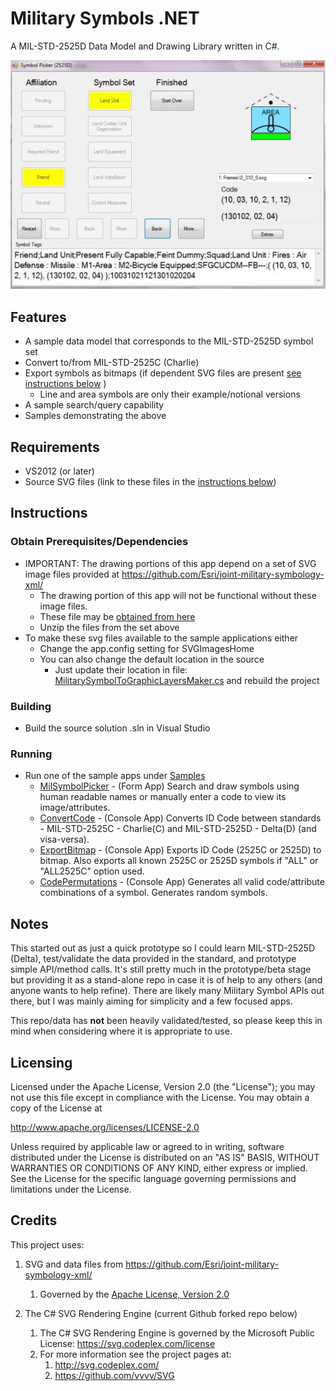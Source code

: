 # Military Symbols .NET 

A MIL-STD-2525D Data Model and Drawing Library written in C#.

![Image of Military Features Data](Screenshot.jpg)

## Features

* A sample data model that corresponds to the MIL-STD-2525D symbol set
* Convert to/from MIL-STD-2525C (Charlie)
* Export symbols as bitmaps (if dependent SVG files are present [see instructions below](#instructions) ) 
    * Line and area symbols are only their example/notional versions
* A sample search/query capability
* Samples demonstrating the above

## Requirements

* VS2012 (or later)
* Source SVG files (link to these files in the [instructions below](#instructions))

## Instructions

### Obtain Prerequisites/Dependencies

* IMPORTANT: The drawing portions of this app depend on a set of SVG image files provided at https://github.com/Esri/joint-military-symbology-xml/ 
    * The drawing portion of this app will not be functional without these image files.
    * These file may be [obtained from here](https://github.com/Esri/joint-military-symbology-xml/tree/master/svg)
    * Unzip the files from the set above
* To make these svg files available to the sample applications either 
    * Change the app.config setting for SVGImagesHome
    * You can also change the default location in the source 
        * Just update their location in file: [MilitarySymbolToGraphicLayersMaker.cs](./MilitarySymbols/MilitarySymbolToGraphicLayersMaker.cs) and rebuild the project

### Building

* Build the source solution .sln in Visual Studio

### Running

* Run one of the sample apps under [Samples](./Samples)
    * [MilSymbolPicker](./Samples/MilSymbolPicker) - (Form App) Search and draw symbols using human readable names or manually enter a code to view its image/attributes.
    * [ConvertCode](./Samples/ConvertCode) - (Console App) Converts ID Code between standards -  MIL-STD-2525C - Charlie(C) and MIL-STD-2525D - Delta(D) (and visa-versa).
    * [ExportBitmap](./Samples/ExportBitmap) - (Console App) Exports ID Code (2525C or 2525D) to bitmap. Also exports all known 2525C or 2525D symbols if "ALL" or "ALL2525C" option used.
    * [CodePermutations](./Samples/CodePermutations) - (Console App) Generates all valid code/attribute combinations of a symbol. Generates random symbols.

## Notes

This started out as just a quick prototype so I could learn MIL-STD-2525D (Delta), test/validate the data provided in the standard, and prototype simple API/method calls. It's still pretty much in the prototype/beta stage but providing it as a stand-alone repo in case it is of help to any others (and anyone wants to help refine). There are likely many Military Symbol APIs out there, but I was mainly aiming for simplicity and a few focused apps.

This repo/data has **not** been heavily validated/tested, so please keep this in mind when considering where it is appropriate to use. 

## Licensing

Licensed under the Apache License, Version 2.0 (the "License");
you may not use this file except in compliance with the License.
You may obtain a copy of the License at

   http://www.apache.org/licenses/LICENSE-2.0

Unless required by applicable law or agreed to in writing, software
distributed under the License is distributed on an "AS IS" BASIS,
WITHOUT WARRANTIES OR CONDITIONS OF ANY KIND, either express or implied. See the License for the specific language governing permissions and
limitations under the License.

## Credits

This project uses:

1. SVG and data files from https://github.com/Esri/joint-military-symbology-xml/ 
    1. Governed by the [Apache License, Version 2.0](http://www.apache.org/licenses/LICENSE-2.0)

1. The C# SVG Rendering Engine (current Github forked repo below)
    1.  The C# SVG Rendering Engine is governed by the Microsoft Public License: https://svg.codeplex.com/license
    1.  For more information see the project pages at:
        1.  http://svg.codeplex.com/
        1.  https://github.com/vvvv/SVG 
